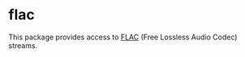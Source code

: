 # flac

This package provides access to [FLAC](https://en.wikipedia.org/wiki/FLAC) (Free Lossless Audio Codec) streams.
